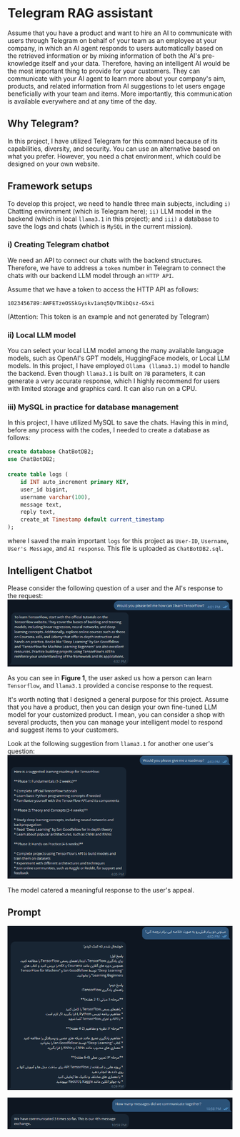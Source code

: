 # Telegram RAG assistant
Assume that you have a product and want to hire an AI to communicate with users through Telegram on behalf of your team as an employee at your company, in which an AI agent responds to users automatically based on the retrieved information or by mixing information of both the AI's pre-knowledge itself and your data. Therefore, having an intelligent AI would be the most important thing to provide for your customers. They can communicate with your AI agent to learn more about your company's aim, products, and related information from AI suggestions to let users engage beneficially with your team and items. More importantly, this communication is available everywhere and at any time of the day.

## Why Telegram?
In this project, I have utilized Telegram for this command because of its capabilities, diversity, and security. You can use an alternative based on what you prefer. However, you need a chat environment, which could be designed on your own website.

## Framework setups
To develop this project, we need to handle three main subjects, including ```i)``` Chatting environment (which is Telegram here); ```ii)``` LLM model in the backend (which is local ```llama3.1``` in this project); and ```iii)``` a database to save the logs and chats (which is ```MySQL``` in the current mission).

### i) Creating Telegram chatbot
We need an API to connect our chats with the backend structures. Therefore, we have to address a ```token``` number in Telegram to connect the chats with our backend LLM model through an ```HTTP API```.

Assume that we have a token to access the HTTP API as follows:
```
1023456789:AWFETzeOSSkGyskv1anq5QvTKibQsz-G5xi
```
(Attention: This token is an example and not generated by Telegram)
### ii) Local LLM model
You can select your local LLM model among the many available language models, such as OpenAI's GPT models, HuggingFace models, or Local LLM models. In this project, I have employed ```Ollama (llama3.1)``` model to handle the backend. Even though ```llama3.1``` is built on ```7B``` parameters, it can generate a very accurate response, which I highly recommend for users with limited storage and graphics card. It can also run on a CPU.

### iii) MySQL in practice for database management
In this project, I have utilized MySQL to save the chats. Having this in mind, before any process with the codes, I needed to create a database as follows:
```SQL
create database ChatBotDB2;
use ChatBotDB2;

create table logs (
	id INT auto_increment primary KEY,
    user_id bigint,
    username varchar(100),
    message text,
    reply text,
    create_at Timestamp default current_timestamp
);
```
where I saved the main important ```logs``` for this project as ```User-ID```, ```Username```, ```User's Message```, and ```AI response```.
This file is uploaded as ```ChatBotDB2.sql```.

## Intelligent Chatbot
Please consider the following question of a user and the AI's response to the request:
![Figure 1](Images/Im_01.png)

As you can see in **Figure 1**, the user asked us how a person can learn ```Tensorflow```, and ```llama3.1``` provided a concise response to the request.

It's worth noting that I designed a general purpose for this project. Assume that you have a product, then you can design your own fine-tuned LLM model for your customized product. I mean, you can consider a shop with several products, then you can manage your intelligent model to respond and suggest items to your customers.

Look at the following suggestion from ```llama3.1``` for another one user's question:
![](Images/Im_02.png)

The model catered a meaningful response to the user's appeal.

## Prompt


![](Images/Im_03.png)

![](Images/Im_04.png)












